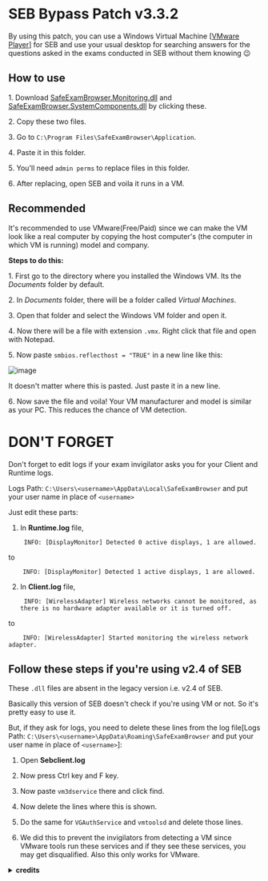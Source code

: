 
# SEB Bypass Patch v3.3.2

By using this patch, you can use a Windows Virtual Machine [[VMware Player](https://www.vmware.com/go/getplayer-win)] for SEB and use your usual desktop for searching answers for the questions asked in the exams conducted in SEB without them knowing 😉




## How to use

1․ Download [SafeExamBrowser.Monitoring.dll](https://github.com/navaneethkm004/safe-exam-browser-bypass/blob/main/SafeExamBrowser.Monitoring.dll?raw=true) and [SafeExamBrowser.SystemComponents.dll](https://github.com/navaneethkm004/safe-exam-browser-bypass/blob/main/SafeExamBrowser.SystemComponents.dll?raw=true) by clicking these.

2․ Copy these two files.

3․ Go to `C:\Program Files\SafeExamBrowser\Application`.

4․ Paste it in this folder.

5․ You'll need `admin perms` to replace files in this folder.

6․ After replacing, open SEB and voila it runs in a VM.
## Recommended

It's recommended to use VMware(Free/Paid) since we can make the VM look like a real computer by copying the host computer's (the computer in which VM is running) model and company.

**Steps to do this:**

1․ First go to the directory where you installed the Windows VM. Its the *Documents* folder by default.

2․ In *Documents* folder, there will be a folder called *Virtual Machines*.

3․ Open that folder and select the Windows VM folder and open it.

4․ Now there will be a file with extension `.vmx`. Right click that file and open with Notepad.

5․ Now paste `smbios.reflecthost = "TRUE"` in a new line like this:

![image](https://user-images.githubusercontent.com/34748927/167270852-36b89b22-bb09-4633-9040-90bc29e64f75.png)

It doesn't matter where this is pasted. Just paste it in a new line.

6․ Now save the file and voila! Your VM manufacturer and model is similar as your PC. This reduces the chance of VM detection.

# DON'T FORGET

Don't forget to edit logs if your exam invigilator asks you for your Client and Runtime logs. 

Logs Path: `C:\Users\<username>\AppData\Local\SafeExamBrowser` and put your user name in place of `<username>`

Just edit these parts:
1. In **Runtime.log** file,

        
        INFO: [DisplayMonitor] Detected 0 active displays, 1 are allowed.

to

        INFO: [DisplayMonitor] Detected 1 active displays, 1 are allowed.

2. In **Client.log** file,

        
        INFO: [WirelessAdapter] Wireless networks cannot be monitored, as there is no hardware adapter available or it is turned off.

to

        INFO: [WirelessAdapter] Started monitoring the wireless network adapter.


## Follow these steps if you're using v2.4 of SEB
These `.dll` files are absent in the legacy version i.e. v2.4 of SEB.

Basically this version of SEB doesn't check if you're using VM or not. So it's pretty easy to use it.

But, if they ask for logs, you need to delete these lines from the log file[Logs Path: `C:\Users\<username>\AppData\Roaming\SafeExamBrowser`  and put your user name in place of `<username>`]:

1. Open **Sebclient.log**

2. Now press Ctrl key and F key.

3. Now paste `vm3dservice` there and click find.

4. Now delete the lines where this is shown.

5. Do the same for `VGAuthService` and `vmtoolsd` and delete those lines.

6. We did this to prevent the invigilators from detecting a VM since VMware tools run these services and if they see these services, you may get disqualified. Also this only works for VMware.






<details>
  <summary><b>credits</b></summary>
  https://github.com/tynkering
